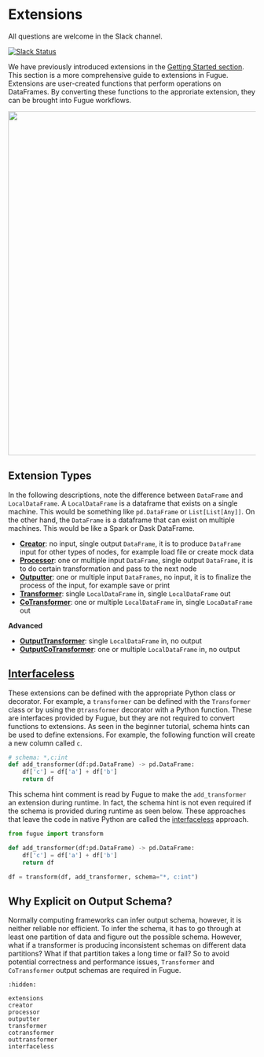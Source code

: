 # Extensions

All questions are welcome in the Slack channel.

[![Slack Status](https://img.shields.io/badge/slack-join_chat-white.svg?logo=slack&style=social)](https://join.slack.com/t/fugue-project/shared_invite/zt-jl0pcahu-KdlSOgi~fP50TZWmNxdWYQ)

We have previously introduced extensions in the [Getting Started section](../beginner/beginner_extension.ipynb). This section is a more comprehensive guide to extensions in Fugue. Extensions are user-created functions that perform operations on DataFrames. By converting these functions to the approriate extension, they can be brought into Fugue workflows. 

<img src="../../_images/extensions.svg" width="700">

## Extension Types

In the following descriptions, note the difference between `DataFrame` and `LocalDataFrame`. A `LocalDataFrame` is a dataframe that exists on a single machine. This would be something like `pd.DataFrame` or `List[List[Any]]`. On the other hand, the `DataFrame` is a dataframe that can exist on multiple machines. This would be like a Spark or Dask DataFrame.

* [**Creator**](./creator.ipynb): no input, single output `DataFrame`, it is to produce `DataFrame` input for other types of nodes, for example load file or create mock data
* [**Processor**](./processor.ipynb): one or multiple input `DataFrame`, single output `DataFrame`, it is to do certain transformation and pass to the next node
* [**Outputter**](./outputter.ipynb): one or multiple input `DataFrames`, no input, it is to finalize the process of the input, for example save or print
* [**Transformer**](./transformer.ipynb): single `LocalDataFrame` in, single `LocalDataFrame` out
* [**CoTransformer**](./cotransformer.ipynb): one or multiple `LocalDataFrame` in, single `LocaDataFrame` out

**Advanced**
* [**OutputTransformer**](./outtransformer.ipynb): single `LocalDataFrame` in, no output
* [**OutputCoTransformer**](./cotransformer.ipynb#Output-CoTransformer): one or multiple `LocalDataFrame` in, no output

## [Interfaceless](./interfaceless.ipynb)

These extensions can be defined with the appropriate Python class or decorator. For example, a `transformer` can be defined with the `Transformer` class or by using the `@transformer` decorator with a Python function. These are interfaces provided by Fugue, but they are not required to convert functions to extensions. As seen in the beginner tutorial, schema hints can be used to define extensions. For example, the following function will create a new column called `c`. 

```python
# schema: *,c:int
def add_transformer(df:pd.DataFrame) -> pd.DataFrame:
    df['c'] = df['a'] + df['b']
    return df
```

This schema hint comment is read by Fugue to make the `add_transformer` an extension during runtime. In fact, the schema hint is not even required if the schema is provided during runtime as seen below. These approaches that leave the code in native Python are called the [interfaceless](./interfaceless.ipynb) approach. 

```python
from fugue import transform

def add_transformer(df:pd.DataFrame) -> pd.DataFrame:
    df['c'] = df['a'] + df['b']
    return df

df = transform(df, add_transformer, schema="*, c:int")
```

## Why Explicit on Output Schema?

Normally computing frameworks can infer output schema, however, it is neither reliable nor efficient. To infer the schema, it has to go through at least one partition of data and figure out the possible schema. However, what if a transformer is producing inconsistent schemas on different data partitions? What if that partition takes a long time or fail? So to avoid potential correctness and performance issues, `Transformer` and `CoTransformer` output schemas are required in Fugue.

```{toctree}
:hidden:

extensions
creator
processor
outputter
transformer
cotransformer
outtransformer
interfaceless
```
